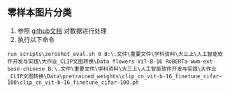 ## 零样本图片分类
1. 参照 [github文档](https://github.com/OFA-Sys/Chinese-CLIP#%E9%9B%B6%E6%A0%B7%E6%9C%AC%E5%9B%BE%E5%83%8F%E5%88%86%E7%B1%BB) 对数据进行处理
2. 执行以下命令
```
run_scripts\zeroshot_eval.sh 0 B:\.文件\重要文件\学科资料\大三上\人工智能软件开发与实践\大作业_CLIP文图转换\Data flowers ViT-B-16 RoBERTa-wwm-ext-base-chinese B:\.文件\重要文件\学科资料\大三上\人工智能软件开发与实践\大作业_CLIP文图转换\Data\pretrained_weights\clip_cn_vit-b-16_finetune_cifar-100\clip_cn_vit-b-16_finetune_cifar-100.pt
```        